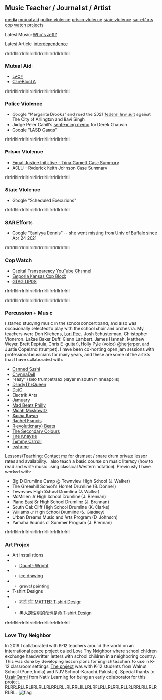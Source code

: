 ## Music Teacher / Journalist / Artist 

[media](/media.md)
[mutual aid](/mutualaid.md)
[police violence]()
[prison violence]()
[state violence]()
[sar efforts]()
[cop watch]()
[projects]()

Latest Music: [Who's Jeff?](https://soundcloud.com/user-564203548/whos-jeff)

Latest Article: [interdependence](https://chicagogupta.medium.com/interdependence-955a475f322a)

rlrrlrllrlrrlrllrlrrlrllrlrrlrllrlrrlrllrlrrlrll
### Mutual Aid: 
+ [LACF](https://linktr.ee/lacommunityfridge)
+ [CareBlocLA](https://www.instagram.com/careblocla/)

rlrrlrllrlrrlrllrlrrlrllrlrrlrllrlrrlrllrlrrlrll
### Police Violence
+ Google "Margarita Brooks" and read the 2021 [federal law suit](https://www.courthousenews.com/wp-content/uploads/2021/07/177114382341.pdf) against The City of Arlington and Ravi Singh
+ Judge Peter Cahill's [sentencing memo](https://mncourts.gov/mncourtsgov/media/High-Profile-Cases/27-CR-20-12646/MCRO_27-CR-20-12646_Sentencing-Order_2021-06-25_20210625145755.pdf) for Derek Chauvin
+ Google "LASD Gangs"

rlrrlrllrlrrlrllrlrrlrllrlrrlrllrlrrlrllrlrrlrll
### Prison Violence
+ [Equal Justice Initiative - Trina Garnett Case Summary](https://eji.org/cases/trina-garnett/)
+ [ACLU - Roderick Keith Johnson Case Summary](https://www.prisonlegalnews.org/news/2006/sep/15/sexually-abused-texas-prisoner-loses-federal-lawsuit-returns-to-prison/)


rlrrlrllrlrrlrllrlrrlrllrlrrlrllrlrrlrllrlrrlrll
### State Violence
+ Google "Scheduled Executions"


rlrrlrllrlrrlrllrlrrlrllrlrrlrllrlrrlrllrlrrlrll
### SAR Efforts 
+ Google "Saniyya Dennis" -- she went missing from Univ of Buffalo since Apr 24 2021


rlrrlrllrlrrlrllrlrrlrllrlrrlrllrlrrlrllrlrrlrll
### Cop Watch
+ [Capital Transparency YouTube Channel](https://www.youtube.com/channel/UCETyrq7Sk-U7hSoSIbrRIcQ)
+ [Emporia Kansas Cop Block](https://www.youtube.com/channel/UCaWSjKF3N9EE3w-cWq9Q27Q)
+ [GTAG UPOS](https://www.youtube.com/channel/UCXqf13CU6A29Jm_v5FbbRvA)


rlrrlrllrlrrlrllrlrrlrllrlrrlrllrlrrlrllrlrrlrll


rlrrlrllrlrrlrllrlrrlrllrlrrlrllrlrrlrllrlrrlrll
### Percussion + Music

I started studying music in the school concert band, and also was occasionally selected to play with the school choir and orchestra. My teachers were Don Kitchens, [Lori Peel](https://www.turrentinejacksonmorrow.com/obituaries/lori-peel-42317), Josh Schusterman, Christopher Vigneron, LaRae Baker Duff, Glenn Lambert, James Hannah, Matthew Weyer, Brett Deptula, Chris E (guitar), Holly Pyle (voice) [@herjerper](https://www.tiktok.com/@herjerper?), and Justin Copeland (trumpet). I have been co-hosting open jam sessions with professional musicians for many years, and these are some of the artists that I have collaborated with: 


+ [Canned Sushi](https://www.instagram.com/sushi_in_a_can/)
+ [ChynnaDoll](https://www.instagram.com/chynnadolltm/)
+ "easy" (solo trumpet/sax player in south minneapolis)
+ [DandyTheQueen](https://www.instagram.com/dandythequeen/)
+ [DotC](https://soundcloud.com/dawn-of-the-computer)
+ [Electrik Ants](https://www.instagram.com/electrikants/)
+ [Jamuary](https://soundcloud.com/jhliberty/tracks)
+ [Mad Beatz Philly](https://www.instagram.com/p/CDj7xNCA75N/)
+ [Micah Moskowitz](https://www.instagram.com/p/CM9-mYcH9yR/)
+ [Sasha Bayan](https://soundcloud.com/sashabayan/)
+ [Rachel Francis](https://www.instagram.com/rachelfrancismusic/)
+ [R(evolutionary) Beats](https://www.instagram.com/r.beats_/)
+ [The Secondary Colours](https://www.instagram.com/p/BwDK-DPHHnR/)
+ [The Khaysie](https://www.instagram.com/p/CMp5AdPhFu_/)
+ [Tommy Carroll](https://soundcloud.com/tommy-carroll-5)
+ [tvshrine](https://www.instagram.com/tvshrine/)


Lessons/Teaching: [Contact me](https://dallas.craigslist.org/dal/lss/d/dallas-learn-how-to-read-music/7352007649.html) for drumset / snare drum private lesson rates and availability. I also teach a basic course on music literacy (how to read and write music using classical Western notation). Previously I have worked with: 
+ Big D Drumline Camp @ Townview High School (J. Walker)  
+ The Greenhill School's Hornet Drumline (B. Donnell)
+ Townview High School Drumline (J. Walker)
+ McMillen Jr High School Drumline (J. Brennan)
+ Plano East Sr High School Drumline (J. Brennan)
+ South Oak Cliff High School Drumline (K. Clarke)
+ Williams Jr High School Drumline (S. Gladney)
+ Urban Dreams Music and Arts Program (D. Johnson)
+ Yamaha Sounds of Summer Program (J. Brennan)


rlrrlrllrlrrlrllrlrrlrllrlrrlrllrlrrlrllrlrrlrll
### Art Projex

+ Art Installations
+ + [Daunte Wright](https://www.instagram.com/p/CO1PbDiggfo/)
+ + [ice drawing](https://www.instagram.com/p/CKJpWDvnD9y/)
+ + [gravel painting](https://twitter.com/ChicagoGupta/status/1393232807175069698?s=20)
+ T-shirt Designs
+ + [काले लोग MATTER T-shirt Design](https://carryonthreads.com/product/black-lives-matter-hindi-text-t-shirt/)
+ + [黑人跨性别的命也是命 T-shirt Design](https://carryonthreads.com/product/black-trans-lives-matter-mens-heavyweight-tee/)

rlrrlrllrlrrlrllrlrrlrllrlrrlrllrlrrlrllrlrrlrll
### Love Thy Neighbor

In 2019 I collaborated with K-12 teachers around the world on an international peace project called Love Thy Neighbor where school children exchange handwritten letters with school children in a neighboring country. This was done by developing lesson plans for English teachers to use in K-12 classroom settings.  [The project](https://www.facebook.com/walnutedu/posts/2436345716437948) was with K-12 students from Walnut School (Pune, India) and NJV School (Karachi, Pakistan). Special thanks to [Uzair Qarni](https://www.linkedin.com/public-profile/in/uqarni?) from Nativ Learning for being an early collaborator for this project.
RLRRLRLLRLRRLRLLRLRRLRLLRLRRLRLLRLRRLRLLRLRRLRLLRLRRLRLLRLRRLRLL
![flag](https://pbs.twimg.com/media/EkyEwkbVgAAWP78?format=png)
